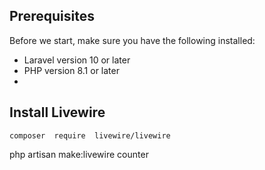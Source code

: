 ## Prerequisites

Before we start, make sure you have the following installed:

-   Laravel version 10 or later
-   PHP version 8.1 or later
- 
## Install Livewire
```
composer  require  livewire/livewire
```

php  artisan  make:livewire  counter

<!--stackedit_data:
eyJoaXN0b3J5IjpbMTQ1MTM2MzY5M119
-->